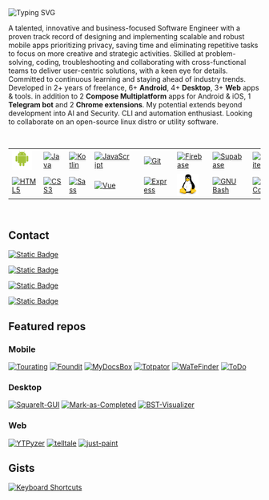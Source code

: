 <div>
  <img src="https://readme-typing-svg.herokuapp.com?font=Fira+Code&size=28&duration=1000&center=false&vCenter=true&repeat=false&width=444&height=77&lines=Hi+%F0%9F%91%8B%2C+I'm+Ammar+Yasser" alt="Typing SVG">  
</div>

<!--

<div>
  <img src="https://readme-typing-svg.herokuapp.com?font=Fira+Code&size=24&duration=1000&center=false&vCenter=true&repeat=false&width=400&height=70&color=00CE7B&lines=Software+Engineer" alt="Typing SVG">
</div>

<h1>Hi there 👋, I'm Ammar Yasser</h1>

## Skills

### Programming Languages
![Python](https://img.shields.io/badge/-Python-3776AB?style=flat-square&logo=python&logoColor=white)
![JavaScript](https://img.shields.io/badge/-JavaScript-F7DF1E?style=flat-square&logo=javascript&logoColor=black)
![Java](https://img.shields.io/badge/-Java-007396?style=flat-square&logo=java&logoColor=white)
![C++](https://img.shields.io/badge/-C++-00599C?style=flat-square&logo=cplusplus&logoColor=white)

### Frameworks and Libraries
![React](https://img.shields.io/badge/-React-61DAFB?style=flat-square&logo=react&logoColor=black)
![Node.js](https://img.shields.io/badge/-Node.js-339933?style=flat-square&logo=nodedotjs&logoColor=white)
![Django](https://img.shields.io/badge/-Django-092E20?style=flat-square&logo=django&logoColor=white)

### Tools
![Git](https://img.shields.io/badge/-Git-F05032?style=flat-square&logo=git&logoColor=white)
![Docker](https://img.shields.io/badge/-Docker-2496ED?style=flat-square&logo=docker&logoColor=white)
![VS Code](https://img.shields.io/badge/-VS%20Code-007ACC?style=flat-square&logo=visualstudiocode&logoColor=white)

## Connect with Me

[![LinkedIn](https://img.shields.io/badge/-LinkedIn-0077B5?style=flat-square&logo=linkedin&logoColor=white)](https://www.linkedin.com/in/AmmarYasserAllaithy/)
[![Twitter](https://img.shields.io/badge/-Twitter-1DA1F2?style=flat-square&logo=twitter&logoColor=white)](https://twitter.com/AmmarYasserAllaithy)
[![Email](https://img.shields.io/badge/-Email-D14836?style=flat-square&logo=gmail&logoColor=white)](mailto:ammar@example.com)

-->

A talented, innovative and business-focused Software Engineer with a proven track record of designing and implementing scalable and robust mobile apps prioritizing privacy, saving time and eliminating repetitive tasks to focus on more creative and strategic activities.
Skilled at problem-solving, coding, troubleshooting and collaborating with cross-functional teams to deliver user-centric solutions, with a keen eye for details.
Committed to continuous learning and staying ahead of industry trends.
Developed in 2+ years of freelance, 6+ **Android**, 4+ **Desktop**, 3+ **Web** apps & tools. in addition to 2 **Compose Multiplatform** apps for Android & iOS, 1 **Telegram bot** and 2 **Chrome extensions**.
My potential extends beyond development into AI and Security.
CLI and automation enthusiast.
Looking to collaborate on an open-source linux distro or utility software.

<!--
[![Readme Quotes](https://quotes-github-readme.vercel.app/api?type=horizontal&theme=nord&quote=Never%20repeat%2C%20just%20automate)](https://github.com/piyushsuthar/github-readme-quotes)
[![Readme Quotes](https://quotes-github-readme.vercel.app/api?type=horizontal&theme=nord&author=Bruce%20Lee&quote=Don%27t%20pray%20for%20an%20easy%20life%2C%20pray%20for%20the%20strength%20to%20endure%20a%20difficult%20one)](https://github.com/piyushsuthar/github-readme-quotes)
-->

<br/>
<table>
  <tr>
    <td>
      <a href="https://developer.android.com" target="_blank" rel="noreferrer">
        <img src="https://raw.githubusercontent.com/devicons/devicon/master/icons/android/android-original-wordmark.svg" alt="android" width="40" height="40"></a>
    </td>
    <td>
      <a href="https://www.oracle.com/java/" target="_blank" rel="noreferrer">
        <img src="https://raw.githubusercontent.com/danielcranney/readme-generator/main/public/icons/skills/java-colored.svg" width="42" height="42" alt="Java"></a>
    </td>
    <td>
      <a href="https://kotlinlang.org/" target="_blank" rel="noreferrer">
        <img src="https://raw.githubusercontent.com/danielcranney/readme-generator/main/public/icons/skills/kotlin-colored.svg" width="42" height="42" alt="Kotlin"></a>
    </td>
    <td>
      <a href="https://developer.mozilla.org/en-US/docs/Web/JavaScript" target="_blank" rel="noreferrer">
        <img src="https://raw.githubusercontent.com/danielcranney/readme-generator/main/public/icons/skills/javascript-colored.svg" width="42" height="42" alt="JavaScript"></a>
    </td>
    <td>
      <a href="https://www.w3schools.com/cpp/" target="_blank" rel="noreferrer">
        <img src="https://raw.githubusercontent.com/devicons/devicon/master/icons/cplusplus/cplusplus-original.svg" alt="cplusplus" width="40" height="40"></a>
    </td>
    <td>
      <a href="https://git-scm.com/" target="_blank" rel="noreferrer">
        <img src="https://raw.githubusercontent.com/danielcranney/readme-generator/main/public/icons/skills/git-colored.svg" width="42" height="42" alt="Git"></a>
    </td>
    <td>
      <a href="https://firebase.google.com/" target="_blank" rel="noreferrer">
        <img src="https://www.vectorlogo.zone/logos/firebase/firebase-icon.svg" width="42" height="42" alt="Firebase"></a>
    </td>
    <td>
      <a href="https://supabase.io/" target="_blank" rel="noreferrer">
        <img src="https://raw.githubusercontent.com/danielcranney/readme-generator/main/public/icons/skills/supabase-colored.svg" width="42" height="42" alt="Supabase"></a>
    </td>
    <td>
      <a href="https://www.sqlite.org/" target="_blank" rel="noreferrer">
        <img src="https://www.vectorlogo.zone/logos/sqlite/sqlite-icon.svg" alt="sqlite" width="40" height="40"></a>
    </td>
    <td>
      <a href="https://www.mysql.com/" target="_blank" rel="noreferrer">
        <img src="https://raw.githubusercontent.com/devicons/devicon/master/icons/mysql/mysql-original-wordmark.svg" alt="mysql" width="40" height="40"></a>
    </td>
  </tr>
  <tr>
    <td>
      <a href="https://developer.mozilla.org/en-US/docs/Glossary/HTML5" target="_blank" rel="noreferrer">
        <img src="https://raw.githubusercontent.com/danielcranney/readme-generator/main/public/icons/skills/html5-colored.svg" width="42" height="42" alt="HTML5"></a>
    </td>
    <td>
      <a href="https://www.w3.org/TR/CSS/#css" target="_blank" rel="noreferrer">
        <img src="https://raw.githubusercontent.com/danielcranney/readme-generator/main/public/icons/skills/css3-colored.svg" width="42" height="42" alt="CSS3"></a>
    </td>
    <td>
      <a href="https://sass-lang.com/" target="_blank" rel="noreferrer">
        <img src="https://raw.githubusercontent.com/danielcranney/readme-generator/main/public/icons/skills/sass-colored.svg" width="42" height="42" alt="Sass"></a>
    </td>
    <td>
      <a href="https://vuejs.org/" target="_blank" rel="noreferrer">
        <img src="https://raw.githubusercontent.com/danielcranney/readme-generator/main/public/icons/skills/vuejs-colored.svg" width="42" height="42" alt="Vue"></a>
    </td>
    <td>
      <a href="https://nodejs.org" target="_blank" rel="noreferrer">
        <img src="https://raw.githubusercontent.com/devicons/devicon/master/icons/nodejs/nodejs-original-wordmark.svg" alt="nodejs" width="40" height="40"></a>
    </td>
    <td>
      <a href="https://expressjs.com/" target="_blank" rel="noreferrer">
        <img src="https://raw.githubusercontent.com/danielcranney/readme-generator/main/public/icons/skills/express-colored-dark.svg" width="42" height="42" alt="Express"></a>
    </td>
    <td>
      <a href="https://www.linux.org" target="_blank" rel="noreferrer">
        <img src="https://raw.githubusercontent.com/devicons/devicon/master/icons/linux/linux-original.svg" width="42" height="42" alt="Linux"></a>
    </td>
    <td>
      <a href="https://www.gnu.org/software/bash/" target="_blank" rel="noreferrer">
        <img src="https://raw.githubusercontent.com/danielcranney/readme-generator/main/public/icons/skills/gnubash.svg" width="42" height="42" alt="GNU Bash"></a>
    </td>
    <td>
      <a href="https://code.visualstudio.com/" target="_blank" rel="noreferrer">
        <img src="https://raw.githubusercontent.com/danielcranney/readme-generator/main/public/icons/skills/visualstudiocode.svg" width="42" height="42" alt="VS Code"></a>
    </td>
    <td>
      <a href="https://postman.com" target="_blank" rel="noreferrer">
        <img src="https://www.vectorlogo.zone/logos/getpostman/getpostman-icon.svg" alt="postman" width="40" height="40"></a>
    </td>
  </tr>
</table>
<br/>

<!--
<div align="center">
  
  <a href="https://git.io/streak-stats"><img src="https://streak-stats.demolab.com?user=AmmarYasserAllaithy&theme=github-dark-dimmed&hide_border=false&border_radius=7&date_format=j%20M%5B%20Y%5D" alt="GitHub Streak" /></a>
  <br>
  <img src="https://github-readme-stats.vercel.app/api?username=AmmarYasserAllaithy&theme=github_dark_dimmed&hide_border=false&include_all_commits=true&count_private=true&hide_title=true" alt="Stats">
  <br>
  <img src="https://github-readme-stats.vercel.app/api/top-langs?username=AmmarYasserAllaithy&show_icons=true&layout=compact&height=195&locale=en&theme=github_dark_dimmed&hide_title=true" alt="ammaryasserallaithy">

</div>
-->

## Contact

[![Static Badge](https://img.shields.io/badge/Contact_via-Email-EA4335?style=for-the-badge)](mailto:ammaryasserallaithy@gmail.com)

[![Static Badge](https://img.shields.io/badge/Connect_on-LinkedIn-0A66C2?style=for-the-badge)](https://linkedin.com/in/AmmarYasserAllaithy)

[![Static Badge](https://img.shields.io/badge/Browse-Personal_website-fe7?style=for-the-badge)](https://ammaryasserallaithy.github.io)

[![Static Badge](https://img.shields.io/badge/Download-Resume-25C2A0?style=for-the-badge)](https://flowcv.com/resume/2qmeanrs3w)


## Featured repos

### Mobile

[![Tourating](https://github-readme-stats.vercel.app/api/pin/?username=AmmarYasserAllaithy&theme=github_dark_dimmed&repo=Tourating)](https://github.com/AmmarYasserAllaithy/Tourating)
[![Foundit](https://github-readme-stats.vercel.app/api/pin/?username=3mmarYaser&theme=github_dark_dimmed&repo=Foundit)](https://github.com/3mmarYaser/Foundit)
[![MyDocsBox](https://github-readme-stats.vercel.app/api/pin/?username=AmmarYasserAllaithy&theme=github_dark_dimmed&repo=MyDocsBox)](https://github.com/AmmarYasserAllaithy/MyDocsBox)
[![Totpator](https://github-readme-stats.vercel.app/api/pin/?username=AmmarYasserAllaithy&theme=github_dark_dimmed&repo=Totpator)](https://github.com/AmmarYasserAllaithy/Totpator)
[![WaTeFinder](https://github-readme-stats.vercel.app/api/pin/?username=AmmarYasserAllaithy&theme=github_dark_dimmed&repo=WaTeFinder)](https://github.com/AmmarYasserAllaithy/WaTeFinder)
[![ToDo](https://github-readme-stats.vercel.app/api/pin/?username=AmmarYasserAllaithy&theme=github_dark_dimmed&repo=ToDo)](https://github.com/AmmarYasserAllaithy/ToDo)

### Desktop

[![SquareIt-GUI](https://github-readme-stats.vercel.app/api/pin/?username=AmmarYasserAllaithy&theme=github_dark_dimmed&description_lines_count=2&repo=SquareIt-GUI)](https://github.com/AmmarYasserAllaithy/SquareIt-GUI)
[![Mark-as-Completed](https://github-readme-stats.vercel.app/api/pin/?username=AmmarYasserAllaithy&theme=github_dark_dimmed&description_lines_count=2&repo=Mark-as-Completed)](https://github.com/AmmarYasserAllaithy/Mark-as-Completed)
[![BST-Visualizer](https://github-readme-stats.vercel.app/api/pin/?username=AmmarYasserAllaithy&theme=github_dark_dimmed&repo=BST-Visualizer)](https://github.com/AmmarYasserAllaithy/BST-Visualizer)

### Web

[![YTPyzer](https://github-readme-stats.vercel.app/api/pin/?username=AmmarYasserAllaithy&theme=github_dark_dimmed&description_lines_count=2&repo=YTPyzer)](https://github.com/AmmarYasserAllaithy/YTPyzer)
[![telltale](https://github-readme-stats.vercel.app/api/pin/?username=AmmarYasserAllaithy&theme=github_dark_dimmed&description_lines_count=2&repo=telltale)](https://github.com/AmmarYasserAllaithy/telltale)
[![just-paint](https://github-readme-stats.vercel.app/api/pin/?username=AmmarYasserAllaithy&theme=github_dark_dimmed&repo=just-paint)](https://github.com/AmmarYasserAllaithy/just-paint)


## Gists

[![Keyboard Shortcuts](https://github-readme-stats.vercel.app/api/gist?id=50b7ff0d879e88c57fed5c83174888aa&theme=github_dark_dimmed)](https://gist.github.com/AmmarYasserAllaithy/50b7ff0d879e88c57fed5c83174888aa)


<!--
## Technologies & Tools

| Field | Skills |
|-|-|
| Android | `Kotlin` (`Jetpack compose`) `Java` `OOP` `MVVM` `Coroutines` `RxJava` `Retrofit` `REST APIs` |
| Web | `HTML` `CSS` `Sass` `Javascript` `Node.JS` `Vue.JS` `Express.JS` `JQuery` |
| Desktop | `Java` `JDBC` `JavaFX` `Swing` `JasperReports` |
| Database | `SQL` `SQLite` `Room` `Firebase` `Exposed` `PostgreSQL` |
| Other | `Linux` `Git` `Termux` `Shell script` `Network+` `JSON` |
| Fields of Knowledge | `Python` `C++` `C#` `Php` `PL/SQL` `PhpMyAdmin` `MySQL` `Photoshop` `Adobe XD` `OpenCV` |
-->
